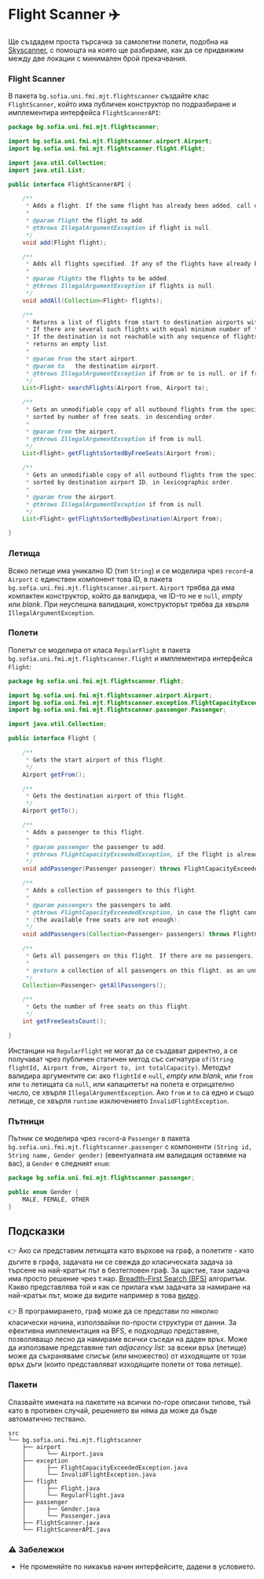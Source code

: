 # Flight Scanner :airplane:

Ще създадем проста търсачка за самолетни полети, подобна на [Skyscanner](https://www.skyscanner.net), с помощта на която ще разбираме, как да се придвижим между две локации с минимален брой прекачвания.

### Flight Scanner

В пакета `bg.sofia.uni.fmi.mjt.flightscanner` създайте клас `FlightScanner`, който има публичен конструктор по подразбиране и имплементира интерфейса `FlightScannerAPI`:

```java
package bg.sofia.uni.fmi.mjt.flightscanner;

import bg.sofia.uni.fmi.mjt.flightscanner.airport.Airport;
import bg.sofia.uni.fmi.mjt.flightscanner.flight.Flight;

import java.util.Collection;
import java.util.List;

public interface FlightScannerAPI {

    /**
     * Adds a flight. If the same flight has already been added, call does nothing.
     *
     * @param flight the flight to add.
     * @throws IllegalArgumentException if flight is null.
     */
    void add(Flight flight);

    /**
     * Adds all flights specified. If any of the flights have already been added, those are ignored.
     *
     * @param flights the flights to be added.
     * @throws IllegalArgumentException if flights is null.
     */
    void addAll(Collection<Flight> flights);

    /**
     * Returns a list of flights from start to destination airports with minimum number of transfers.
     * If there are several such flights with equal minimum number of transfers, returns any of them.
     * If the destination is not reachable with any sequence of flights from the start airport,
     * returns an empty list.
     *
     * @param from the start airport.
     * @param to   the destination airport.
     * @throws IllegalArgumentException if from or to is null, or if from and to are one and the same airport.
     */
    List<Flight> searchFlights(Airport from, Airport to);

    /**
     * Gets an unmodifiable copy of all outbound flights from the specified airport,
     * sorted by number of free seats, in descending order.
     *
     * @param from the airport.
     * @throws IllegalArgumentException if from is null.
     */
    List<Flight> getFlightsSortedByFreeSeats(Airport from);

    /**
     * Gets an unmodifiable copy of all outbound flights from the specified airport,
     * sorted by destination airport ID, in lexicographic order.
     *
     * @param from the airport.
     * @throws IllegalArgumentException if from is null.
     */
    List<Flight> getFlightsSortedByDestination(Airport from);

}
```

### Летища

Всяко летище има уникално ID (тип `String`) и се моделира чрез `record`-a `Airport` с единствен компонент това ID, в пакета `bg.sofia.uni.fmi.mjt.flightscanner.airport`.  `Airport` трябва да има компактен конструктор, който да валидира, че  ID-то не е `null`, *empty* или *blank*. При неуспешна валидация, конструкторът трябва да хвърля `IllegalArgumentException`.

### Полети

Полетът се моделира от класа `RegularFlight` в пакета `bg.sofia.uni.fmi.mjt.flightscanner.flight` и имплементира интерфейса `Flight`:

```java
package bg.sofia.uni.fmi.mjt.flightscanner.flight;

import bg.sofia.uni.fmi.mjt.flightscanner.airport.Airport;
import bg.sofia.uni.fmi.mjt.flightscanner.exception.FlightCapacityExceededException;
import bg.sofia.uni.fmi.mjt.flightscanner.passenger.Passenger;

import java.util.Collection;

public interface Flight {

    /**
     * Gets the start airport of this flight.
     */
    Airport getFrom();

    /**
     * Gets the destination airport of this flight.
     */
    Airport getTo();

    /**
     * Adds a passenger to this flight.
     *
     * @param passenger the passenger to add.
     * @throws FlightCapacityExceededException, if the flight is already fully booked (there are no free seats).
     */
    void addPassenger(Passenger passenger) throws FlightCapacityExceededException;

    /**
     * Adds a collection of passengers to this flight.
     *
     * @param passengers the passengers to add.
     * @throws FlightCapacityExceededException, in case the flight cannot accommodate that many passengers
     * (the available free seats are not enough).
     */
    void addPassengers(Collection<Passenger> passengers) throws FlightCapacityExceededException;

    /**
     * Gets all passengers on this flight. If there are no passengers, returns an empty list.
     *
     * @return a collection of all passengers on this flight, as an unmodifiable copy.
     */
    Collection<Passenger> getAllPassengers();

    /**
     * Gets the number of free seats on this flight.
     */
    int getFreeSeatsCount();

}
```

Инстанции на `RegularFlight` не могат да се създават директно, а се получават чрез публичен статичен метод със сигнатура `of(String flightId, Airport from, Airport to, int totalCapacity)`. Методът валидира аргументите си: ако `flightId` е `null`, *empty* или *blank*, или `from` или `to` летищата са `null`, или капацитетът на полета е отрицателно число, се хвърля `IllegalArgumentException`. Ако `from` и `to` са едно и също летище, се хвърля `runtime` изключението `InvalidFlightException`.

### Пътници

Пътник се моделира чрез `record`-a `Passenger` в пакета `bg.sofia.uni.fmi.mjt.flightscanner.passenger` с компоненти `(String id, String name, Gender gender)` (евентуалната им валидация оставяме на вас), а `Gender` е следният `enum`:

```java
package bg.sofia.uni.fmi.mjt.flightscanner.passenger;

public enum Gender {
    MALE, FEMALE, OTHER
}
```

## Подсказки

:point_right: Ако си представим летищата като върхове на граф, а полетите - като дъгите в графа, задачата ни се свежда до класическата задача за търсене на най-кратък път в безтегловен граф. За щастие, тази задача има просто решение чрез т.нар. [Breadth-First Search (BFS)](https://en.wikipedia.org/wiki/Breadth-first_search) алгоритъм. Какво представлява той и как се прилага към задачата за намиране на най-кратък път, може да видите например в това [видео](https://www.youtube.com/watch?v=oDqjPvD54Ss).

:point_right: В програмирането, граф може да се представи по няколко класически начина, използвайки по-прости структури от данни. За ефективна имплементация на BFS, е подходящо представяне, позволяващо лесно да намираме всички съседи на даден връх. Може да използваме представяне тип *adjacency list*: за всеки връх (летище) може да съхраняваме списък (или множество) от изходящите от този връх дъги (които представляват изходящите полети от това летище).

### Пакети

Спазвайте имената на пакетите на всички по-горе описани типове, тъй като в противен случай, решението ви няма да може да бъде автоматично тествано.

```
src
└── bg.sofia.uni.fmi.mjt.flightscanner
    ├── airport
    │      └── Airport.java
    ├── exception
    │      ├── FlightCapacityExceededException.java
    │      └── InvalidFlightException.java
    ├── flight
    │      ├── Flight.java
    │      └── RegularFlight.java
    ├── passenger
    │      ├── Gender.java
    │      └── Passenger.java
    ├── FlightScanner.java
    └── FlightScannerAPI.java
```

### :warning: Забележки

- Не променяйте по никакъв начин интерфейсите, дадени в условието.